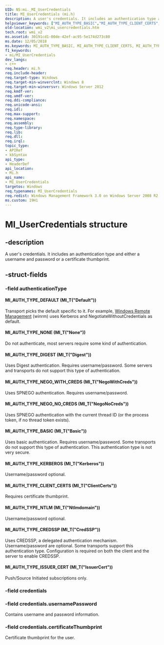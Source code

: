 ```yaml
---
UID: NS:mi._MI_UserCredentials
title: MI_UserCredentials (mi.h)
description: A user's credentials. It includes an authentication type and either a username and password or a certificate thumbprint.
helpviewer_keywords: ["MI_AUTH_TYPE_BASIC","MI_AUTH_TYPE_CLIENT_CERTS","MI_AUTH_TYPE_CREDSSP","MI_AUTH_TYPE_DEFAULT","MI_AUTH_TYPE_DIGEST","MI_AUTH_TYPE_ISSUER_CERT","MI_AUTH_TYPE_KERBEROS","MI_AUTH_TYPE_NEGO_NO_CREDS","MI_AUTH_TYPE_NEGO_WITH_CREDS","MI_AUTH_TYPE_NONE","MI_AUTH_TYPE_NTLM","MI_UserCredentials","MI_UserCredentials structure [Windows Management Infrastructure (MI)]","mi/MI_UserCredentials","wmi._mi_usercredentials","wmi_v2.mi_usercredentials"]
old-location: wmi_v2\mi_usercredentials.htm
tech.root: wmi_v2
ms.assetid: 30191cd1-00de-42ef-ac95-5e174d273c80
ms.date: 12/05/2018
ms.keywords: MI_AUTH_TYPE_BASIC, MI_AUTH_TYPE_CLIENT_CERTS, MI_AUTH_TYPE_CREDSSP, MI_AUTH_TYPE_DEFAULT, MI_AUTH_TYPE_DIGEST, MI_AUTH_TYPE_ISSUER_CERT, MI_AUTH_TYPE_KERBEROS, MI_AUTH_TYPE_NEGO_NO_CREDS, MI_AUTH_TYPE_NEGO_WITH_CREDS, MI_AUTH_TYPE_NONE, MI_AUTH_TYPE_NTLM, MI_UserCredentials, MI_UserCredentials structure [Windows Management Infrastructure (MI)], mi/MI_UserCredentials, wmi._mi_usercredentials, wmi_v2.mi_usercredentials
f1_keywords:
- mi/MI_UserCredentials
dev_langs:
- c++
req.header: mi.h
req.include-header: 
req.target-type: Windows
req.target-min-winverclnt: Windows 8
req.target-min-winversvr: Windows Server 2012
req.kmdf-ver: 
req.umdf-ver: 
req.ddi-compliance: 
req.unicode-ansi: 
req.idl: 
req.max-support: 
req.namespace: 
req.assembly: 
req.type-library: 
req.lib: 
req.dll: 
req.irql: 
topic_type:
- APIRef
- kbSyntax
api_type:
- HeaderDef
api_location:
- Mi.h
api_name:
- MI_UserCredentials
targetos: Windows
req.typenames: MI_UserCredentials
req.redist: Windows Management Framework 3.0 on Windows Server 2008 R2 with SP1, Windows 7 with SP1, and Windows Server 2008 with SP2
ms.custom: 19H1
---
```


# MI_UserCredentials structure


## -description


A user's credentials.  It includes an authentication type and either a username
and password or a certificate thumbprint.


## -struct-fields




### -field authenticationType



#### MI_AUTH_TYPE_DEFAULT (MI_T("Default"))

Transport picks the default specific to it. For example, <a href="https://docs.microsoft.com/windows/desktop/WinRM/portal">Windows Remote Management</a> (winrm) uses Kerberos and NegotiateWithoutCredentials as default.



#### MI_AUTH_TYPE_NONE (MI_T("None"))

Do not authenticate, most servers require some kind of authentication.



#### MI_AUTH_TYPE_DIGEST (MI_T("Digest"))

Uses Digest authentication. Requires username/password. Some servers and transports do not support this type of authentication.



#### MI_AUTH_TYPE_NEGO_WITH_CREDS (MI_T("NegoWithCreds"))

Uses SPNEGO authentication. Requires username/password.



#### MI_AUTH_TYPE_NEGO_NO_CREDS (MI_T("NegoNoCreds"))

Uses SPNEGO authentication with the current thread ID (or the process token, if no thread token exists).



#### MI_AUTH_TYPE_BASIC (MI_T("Basic"))

Uses basic authentication. Requires username/password. Some transports do not support this type of authentication. This authentication type is not very secure.



#### MI_AUTH_TYPE_KERBEROS (MI_T("Kerberos"))

Username/password optional.



#### MI_AUTH_TYPE_CLIENT_CERTS (MI_T("ClientCerts"))

Requires certificate thumbprint.



#### MI_AUTH_TYPE_NTLM (MI_T("Ntlmdomain"))

Username/password optional.



#### MI_AUTH_TYPE_CREDSSP (MI_T("CredSSP"))

Uses CREDSSP, a delegated authentication mechanism. Username/password are optional. Some transports support this authentication type. Configuration is required on both the client and the server to enable CREDSSP.



#### MI_AUTH_TYPE_ISSUER_CERT (MI_T("IssuerCert"))

Push/Source Initiated subscriptions only.


### -field credentials


### -field credentials.usernamePassword

Contains username and password information.


### -field credentials.certificateThumbprint

Certificate thumbprint for the user.

